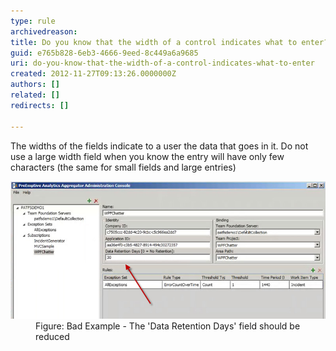 ```yaml
---
type: rule
archivedreason: 
title: Do you know that the width of a control indicates what to enter?
guid: e765b828-6eb3-4666-9eed-8c449a6a9685
uri: do-you-know-that-the-width-of-a-control-indicates-what-to-enter
created: 2012-11-27T09:13:26.0000000Z
authors: []
related: []
redirects: []

---
```


The widths of the fields indicate to a user the data that goes in it. Do not use a large width field when you know the entry will have only few characters (the same for small fields and large entries)

<!--endintro-->
<dl class="badImage"><dt><img alt="Field width" src="../../assets/field-width.jpg"></dt>
<dd>Figure: Bad Example - The 'Data Retention Days' field should be reduced</dd></dl>
